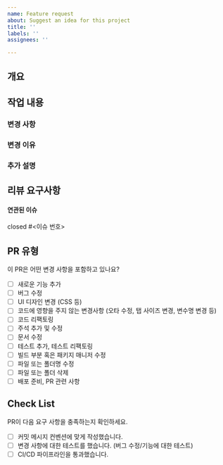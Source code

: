 ```yaml
---
name: Feature request
about: Suggest an idea for this project
title: ''
labels: ''
assignees: ''

---
```


## 개요
<!-- 변경 사항 및 관련 이슈에 대해 간단하게 작성해주세요. 무엇을 수정했는지, 왜 수정했는지 간략하게 설명 -->

## 작업 내용
### 변경 사항

### 변경 이유

### 추가 설명

## 리뷰 요구사항

#### 연관된 이슈
closed #<이슈 번호>

## PR 유형

이 PR은 어떤 변경 사항을 포함하고 있나요?

- [ ] 새로운 기능 추가
- [ ] 버그 수정
- [ ] UI 디자인 변경 (CSS 등)
- [ ] 코드에 영향을 주지 않는 변경사항 (오타 수정, 탭 사이즈 변경, 변수명 변경 등)
- [ ] 코드 리팩토링
- [ ] 주석 추가 및 수정
- [ ] 문서 수정
- [ ] 테스트 추가, 테스트 리팩토링
- [ ] 빌드 부분 혹은 패키지 매니저 수정
- [ ] 파일 또는 폴더명 수정
- [ ] 파일 또는 폴더 삭제
- [ ] 배포 준비, PR 관련 사항

## Check List

PR이 다음 요구 사항을 충족하는지 확인하세요.

- [ ] 커밋 메시지 컨벤션에 맞게 작성했습니다.
- [ ] 변경 사항에 대한 테스트를 했습니다. (버그 수정/기능에 대한 테스트)
- [ ] CI/CD 파이프라인을 통과했습니다.

